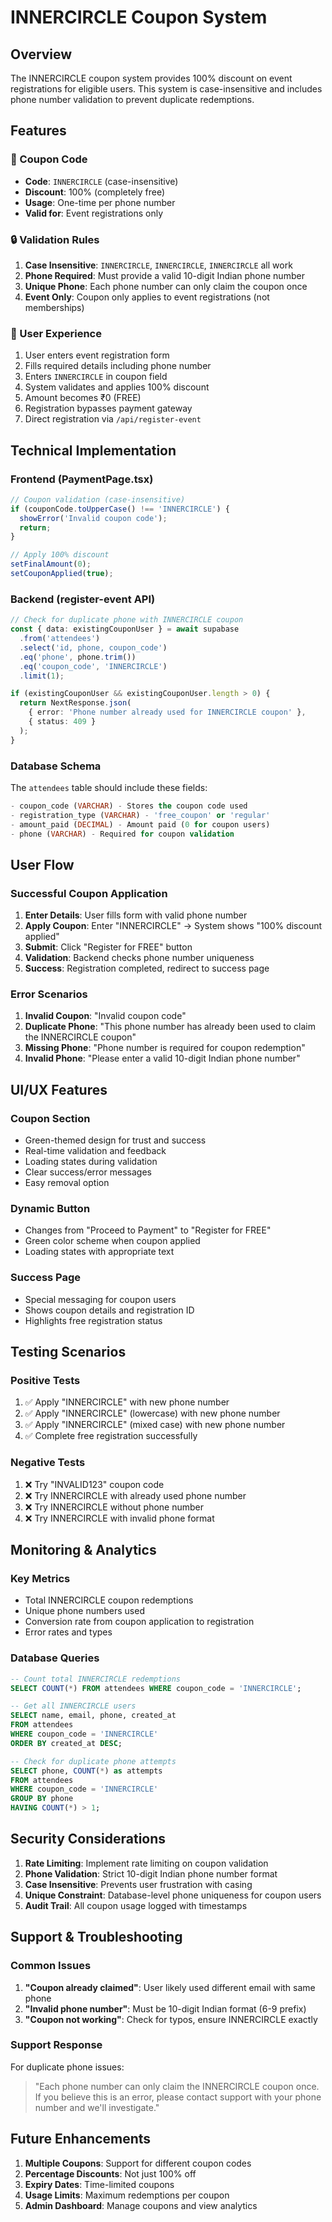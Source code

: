 # INNERCIRCLE Coupon System

## Overview
The INNERCIRCLE coupon system provides 100% discount on event registrations for eligible users. This system is case-insensitive and includes phone number validation to prevent duplicate redemptions.

## Features

### 🎫 Coupon Code
- **Code**: `INNERCIRCLE` (case-insensitive)
- **Discount**: 100% (completely free)
- **Usage**: One-time per phone number
- **Valid for**: Event registrations only

### 🔒 Validation Rules
1. **Case Insensitive**: `INNERCIRCLE`, `INNERCIRCLE`, `INNERCIRCLE` all work
2. **Phone Required**: Must provide a valid 10-digit Indian phone number
3. **Unique Phone**: Each phone number can only claim the coupon once
4. **Event Only**: Coupon only applies to event registrations (not memberships)

### 🚀 User Experience
1. User enters event registration form
2. Fills required details including phone number
3. Enters `INNERCIRCLE` in coupon field
4. System validates and applies 100% discount
5. Amount becomes ₹0 (FREE)
6. Registration bypasses payment gateway
7. Direct registration via `/api/register-event`

## Technical Implementation

### Frontend (PaymentPage.tsx)
```typescript
// Coupon validation (case-insensitive)
if (couponCode.toUpperCase() !== 'INNERCIRCLE') {
  showError('Invalid coupon code');
  return;
}

// Apply 100% discount
setFinalAmount(0);
setCouponApplied(true);
```

### Backend (register-event API)
```typescript
// Check for duplicate phone with INNERCIRCLE coupon
const { data: existingCouponUser } = await supabase
  .from('attendees')
  .select('id, phone, coupon_code')
  .eq('phone', phone.trim())
  .eq('coupon_code', 'INNERCIRCLE')
  .limit(1);

if (existingCouponUser && existingCouponUser.length > 0) {
  return NextResponse.json(
    { error: 'Phone number already used for INNERCIRCLE coupon' },
    { status: 409 }
  );
}
```

### Database Schema
The `attendees` table should include these fields:
```sql
- coupon_code (VARCHAR) - Stores the coupon code used
- registration_type (VARCHAR) - 'free_coupon' or 'regular'
- amount_paid (DECIMAL) - Amount paid (0 for coupon users)
- phone (VARCHAR) - Required for coupon validation
```

## User Flow

### Successful Coupon Application
1. **Enter Details**: User fills form with valid phone number
2. **Apply Coupon**: Enter "INNERCIRCLE" → System shows "100% discount applied"
3. **Submit**: Click "Register for FREE" button
4. **Validation**: Backend checks phone number uniqueness
5. **Success**: Registration completed, redirect to success page

### Error Scenarios
1. **Invalid Coupon**: "Invalid coupon code"
2. **Duplicate Phone**: "This phone number has already been used to claim the INNERCIRCLE coupon"
3. **Missing Phone**: "Phone number is required for coupon redemption"
4. **Invalid Phone**: "Please enter a valid 10-digit Indian phone number"

## UI/UX Features

### Coupon Section
- Green-themed design for trust and success
- Real-time validation and feedback
- Loading states during validation
- Clear success/error messages
- Easy removal option

### Dynamic Button
- Changes from "Proceed to Payment" to "Register for FREE"
- Green color scheme when coupon applied
- Loading states with appropriate text

### Success Page
- Special messaging for coupon users
- Shows coupon details and registration ID
- Highlights free registration status

## Testing Scenarios

### Positive Tests
1. ✅ Apply "INNERCIRCLE" with new phone number
2. ✅ Apply "INNERCIRCLE" (lowercase) with new phone number
3. ✅ Apply "INNERCIRCLE" (mixed case) with new phone number
4. ✅ Complete free registration successfully

### Negative Tests
1. ❌ Try "INVALID123" coupon code
2. ❌ Try INNERCIRCLE with already used phone number
3. ❌ Try INNERCIRCLE without phone number
4. ❌ Try INNERCIRCLE with invalid phone format

## Monitoring & Analytics

### Key Metrics
- Total INNERCIRCLE coupon redemptions
- Unique phone numbers used
- Conversion rate from coupon application to registration
- Error rates and types

### Database Queries
```sql
-- Count total INNERCIRCLE redemptions
SELECT COUNT(*) FROM attendees WHERE coupon_code = 'INNERCIRCLE';

-- Get all INNERCIRCLE users
SELECT name, email, phone, created_at 
FROM attendees 
WHERE coupon_code = 'INNERCIRCLE' 
ORDER BY created_at DESC;

-- Check for duplicate phone attempts
SELECT phone, COUNT(*) as attempts 
FROM attendees 
WHERE coupon_code = 'INNERCIRCLE' 
GROUP BY phone 
HAVING COUNT(*) > 1;
```

## Security Considerations

1. **Rate Limiting**: Implement rate limiting on coupon validation
2. **Phone Validation**: Strict 10-digit Indian phone number format
3. **Case Insensitive**: Prevents user frustration with casing
4. **Unique Constraint**: Database-level phone uniqueness for coupon users
5. **Audit Trail**: All coupon usage logged with timestamps

## Support & Troubleshooting

### Common Issues
1. **"Coupon already claimed"**: User likely used different email with same phone
2. **"Invalid phone number"**: Must be 10-digit Indian format (6-9 prefix)
3. **"Coupon not working"**: Check for typos, ensure INNERCIRCLE exactly

### Support Response
For duplicate phone issues:
> "Each phone number can only claim the INNERCIRCLE coupon once. If you believe this is an error, please contact support with your phone number and we'll investigate."

## Future Enhancements

1. **Multiple Coupons**: Support for different coupon codes
2. **Percentage Discounts**: Not just 100% off
3. **Expiry Dates**: Time-limited coupons
4. **Usage Limits**: Maximum redemptions per coupon
5. **Admin Dashboard**: Manage coupons and view analytics
